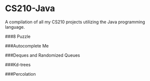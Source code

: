 # CS210-Java
A compilation of all my CS210 projects utilizing the Java programming language.


###8 Puzzle


###Autocomplete Me


###Deques and Randomized Queues


###Kd-trees


###Percolation

